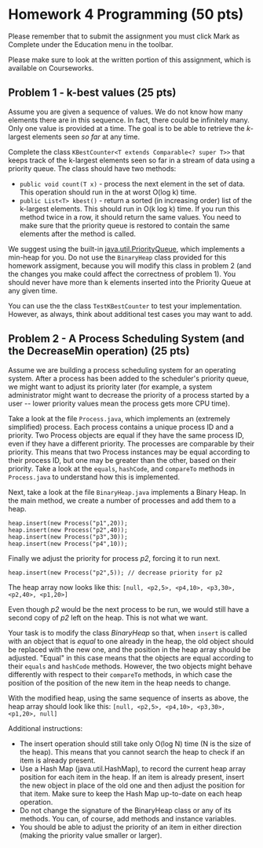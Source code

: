 # Homework 4 Programming  (50 pts)

Please remember that to submit the assignment you must click Mark as Complete under the Education menu in the toolbar.

Please make sure to look at the written portion of this assignment, which is available on Courseworks. 

## Problem 1 - k-best values (25 pts)
Assume you are given a sequence of values. We do not know how many elements there are in this sequence. In fact, there could be infinitely many. Only one value is provided at a time. The goal is to be able to retrieve the *k*-largest elements seen *so far* at any time. 

Complete the class `KBestCounter<T extends Comparable<? super T>>` that keeps track of the k-largest elements seen so far in a stream of data using a priority queue. The class should have two methods:

* `public void count(T x)` - process the next element in the set of data. This operation should run in the at worst O(log k) time.
* `public List<T> kbest()` - return a sorted (in increasing order) list of the k-largest elements. This should run in O(k log k) time. If you run this method twice in a row, it should return the same values. You need to make sure that the priority queue is restored to contain the same elements after the method is called. 

 We suggest using the built-in [java.util.PriorityQueue](https://docs.oracle.com/javase/9/docs/api/java/util/PriorityQueue.html), which implements a min-heap for you. Do not use the `BinaryHeap` class provided for this homework assigment, because you will modify this class in problem 2 (and the changes you make could affect the correctness of problem 1). You should never have more than k elements inserted into the Priority Queue at any given time.

You can use the the class `TestKBestCounter` to test your implementation. However, as always, think about additional test cases you may want to add. 

## Problem 2 - A Process Scheduling System (and the DecreaseMin operation) (25 pts) 

Assume we are building a process scheduling system for an operating system. After a process has been added to the scheduler's priority queue, we might want to adjust its priority later (for example, a system administrator might want to decrease the priority of a process started by a user -- lower priority values mean the process gets more CPU time). 

Take a look at the file ```Process.java```, which implements an (extremely simplified) process. Each process contains a unique process ID and a priority. Two Process objects are equal if they have the same process ID, even if they have a different priority. The processes are comparable by their priority. This means that two Process instances may be equal according to their process ID, but one may be greater than the other, based on their priority. Take a look at the `equals`, `hashCode`, and `compareTo` methods in `Process.java` to understand how this is implemented. 

Next, take a look at the file `BinaryHeap.java` implements a Binary Heap. In the main method, we create a number of processes and add them to a heap. 

```
heap.insert(new Process("p1",20));
heap.insert(new Process("p2",40));
heap.insert(new Process("p3",30));
heap.insert(new Process("p4",10));
```

Finally we adjust the priority for process *p2*, forcing it to run next.

```
heap.insert(new Process("p2",5)); // decrease priority for p2
```

The heap array now looks like this: 
`[null, <p2,5>, <p4,10>, <p3,30>, <p2,40>, <p1,20>]`

Even though *p2* would be the next process to be run, we would still have a second copy of *p2* left on the heap. This is not what we want. 

Your task is to modify the class *BinaryHeap* so that, when `insert` is called with an object that is *equal* to one already in the heap, the old object should be replaced with the new one, and the position in the heap array should be adjusted. "Equal" in this case means that the objects are equal according to their `equals` and `hashCode` methods. However, the two objects might behave differently with respect to their `compareTo` methods, in which case the position of the position of the new item in the heap needs to change.
 

With the modified heap, using the same sequence of inserts as above, the heap array should look like this: 
`[null, <p2,5>, <p4,10>, <p3,30>, <p1,20>, null]`

Additional instructions:
* The insert operation should still take only O(log N) time (N is the size of the heap). This means that you cannot search the heap to check if an item is already present. 
* Use a Hash Map (java.util.HashMap), to record the current heap array position for each item in the heap. If an item is already present, insert the new object in place of the old one and then adjust the position for that item. Make sure to keep the Hash Map up-to-date on each heap operation.
* Do not change the signature of the BinaryHeap class or any of its methods. You can, of course, add methods and instance variables. 
* You should be able to adjust the priority of an item in either direction (making the priority value smaller or larger).
